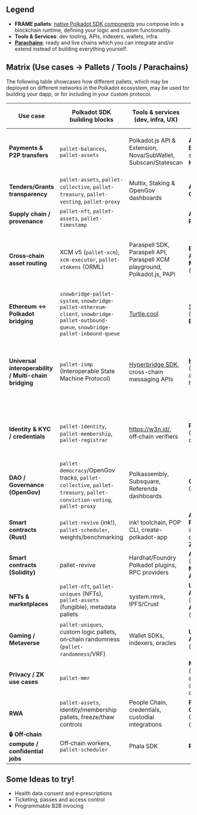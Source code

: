 ## Legend
- **FRAME pallets**: [native Polkadot SDK components](https://docs.polkadot.com/develop/parachains/customize-parachain/overview/#compose-a-runtime-with-pallets) you compose into a blockchain runtime, defining your logic and custom functionality.
- **Tools & Services**: dev tooling, APIs, indexers, wallets, infra.
- [**Parachains**](https://docs.polkadot.com/polkadot-protocol/parachain-basics/): ready and live chains which you can integrate and/or extend instead of building everything yourself.

## Matrix (Use cases → Pallets / Tools / Parachains)

The following table showcases how different pallets, which may be deployed on different networks in the Polkadot ecosystem, may be used for building your dapp, or for including in your custom protocol.

| Use case | Polkadot SDK building blocks | Tools & services (dev, infra, UX) | Parachains / products (examples) | Notes |
|---|---|---|---|---|
| **Payments & P2P transfers** | `pallet-balances`, `pallet-assets` | Polkadot.js API & Extension, Nova/SubWallet, Subscan/Statescan | **Asset Hub**, **Bifrost** (liquid staking tokens), **Hydration** (DEX) | Prefer multi‑asset via `pallet-assets` for fungibles; use Asset Hub for canonical issuance + XCM distribution. |
| **Tenders/Grants transparency** | `pallet-assets`, `pallet-collective`, `pallet-treasury`, `pallet-vesting`, `pallet-proxy` | Multix, Staking & OpenGov dashboards | **Asset Hub**, **Collectives chain** |  |
| **Supply chain / provenance** | `pallet-nft`, `pallet-assets`, `pallet-timestamp` |  | **Asset Hub**, **People Chain** |  |
| **Cross‑chain asset routing** | XCM v5 (`pallet-xcm`), `xcm-executor`, `pallet-xtokens` (ORML) | Paraspell SDK, Paraspell API, Paraspell XCM playground, Polkadot.js, PAPI | **Bridge Hub**, **Asset Hub**, **Moonbeam** (XC‑20), **Bifrost** | Use buy‑execution/fee payment assets carefully; prefer assets registered on Asset Hub for widespread acceptance. |
| **Ethereum ↔ Polkadot bridging** | `snowbridge-pallet-system`, `snowbridge-pallet-ethereum-client`, `snowbridge-pallet-outbound-queue`, `snowbridge-pallet-inbound-queue` |  [Turtle.cool](https://turtle.cool/) | [Snowbridge](https://docs.snowbridge.network/) (ETH↔Polkadot), **Bridge Hub** |  |
| **Universal interoperability / Multi-chain bridging** | `pallet-ismp` (Interoperable State Machine Protocol) | [Hyperbridge SDK](https://docs.hyperbridge.network/developers/integration), cross-chain messaging APIs | [**Hyperbridge**](https://docs.hyperbridge.network/) (universal interoperability hub), **Bridge Hub** | Hyperbridge enables trustless communication between any blockchain networks, not limited to Ethereum-Polkadot |
| **Identity & KYC / credentials** | `pallet-identity`, `pallet-membership`, `pallet-registrar` | https://w3n.id/, off‑chain verifiers | **People chain** (DIDs & verifiable credentials), **KILT** | Keep PII off‑chain; store hashes/attestations on‑chain, present credentials off‑chain when possible. |
| **DAO / Governance (OpenGov)** | `pallet-democracy`/OpenGov tracks, `pallet-collective`, `pallet-treasury`, `pallet-conviction-voting`, `pallet-proxy` | Polkassembly, Subsquare, Referenda dashboards | **Collectives**, OpenGov |  |
| **Smart contracts (Rust)** | `pallet-revive` (ink!), `pallet-scheduler`, weights/benchmarking | ink! toolchain, POP CLI, create-polkadot-app | **Astar** (Wasm), **Phala** (off‑chain compute for contracts), **Aleph Zero** |  |
| **Smart contracts (Solidity)** | pallet-revive | Hardhat/Foundry Polkadot plugins, RPC providers | **AssetHub** (Kusama, Paseo), **Moonbeam**, **Astar** (EVM) |  |
| **NFTs & marketplaces** | `pallet-nft`, `pallet-uniques` (NFTs), `pallet-assets` (fungible), metadata pallets | system.rmrk, IPFS/Crust | **Unique Network**, **Asset Hub** (NFTs), **Astar**/**Moonbeam** (EVM NFTs) | Use `pallet-nft` for native NFTs; RMRK adds composability on compatible chains. |
| **Gaming / Metaverse** | `pallet-uniques`, custom logic pallets, on‑chain randomness (`pallet-randomness`/VRF) | Wallet SDKs, indexers, oracles | **Unique Network**, **Astar**, **Crust** (storage) | Keep heavy assets off‑chain; commit proofs/hashes on‑chain. |
| **Privacy / ZK use cases** | `pallet-mmr` |  | **Manta Network** (privacy & zk apps), **Phala** (TEE off‑chain compute) | Combine on‑chain verifiers with off‑chain proving for UX. |
| **RWA** | `pallet-assets`, identity/membership pallets, freeze/thaw controls | People Chain, credentials, custodial integrations | **Peaq Network**, **Centrifuge** (RWA), **Pendulum** (forex rails) |  |
| **🔒 Off‑chain compute / confidential jobs** | Off‑chain workers, `pallet-scheduler` | Phala SDK | **Phala Network** | Route sensitive workloads to TEEs; commit results on‑chain. |


## Some Ideas to try!
- Health data consent and e‑prescriptions
- Ticketing, passes and access control 
- Programmable B2B invocing
